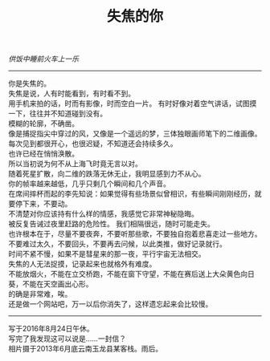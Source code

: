 ﻿---
layout: post
title:  "失焦的你"
categories: blog
description: 供饭中睡前火车上消遣的第5篇文字
image: flower.jpg
---

 
 *供饭中睡前火车上一乐*
 


--- 


你是失焦的。      
失焦是说，人有时能看到，有时看不到。        
用手机来拍的话，时而有影像，时而空白一片。
有时好像对着空气讲话，试图摸一下，往往并不知道碰到没有。      
模糊的轮廓，不确凿。     
像是捕捉指尖中穿过的风，又像是一个遥远的梦，三体独眼画师笔下的二维画像。      
每次见到都很开心，也很迟疑，不知道还会持续多久。     
也许已经在悄悄涣散。    
所以当初说为何不从上海飞时竟无言以对。       
随着死星扩散，向二维的跌落无休无止，我明显感到力不从心。            
你的帧率越来越低，几乎只剩几个瞬间和几个声音。           
在席间摔杯而起的李先知说：如果觉得有些场景似曾相识，有些瞬间刚刚经历，就要停下来，不要动。         
不清楚对你应该持有什么样的情感，我感觉它非常神秘隐晦。        
被反复告诫过夜里赶路的危险性。 
我们相隔很远，随时可能走失。          
也许根本在于，尽量不要夜奔，不要听那些歌，不要独自抱着悲喜走过一些地方。            
不要难过太久，不要回头，不要再去问候，以此类推，做好记录就行。            
时间不紧不慢，如果不是彗星来的那一夜，平行宇宙无法相交。                      
失焦的人无法捉摸，记录起来也就格外有难度。                     
不能放烟火，不能在立交桥跑，不能在窗下守望，不能在赛后送上大朵黄色向日葵，不能在天空画出心形。              
的确是非常难，唉。             
还是做一个网站吧，万一以后你消失了，这样遗忘起来会比较慢。               





---
写于2016年8月24日午休。          
写完了我发现这可以说是……一封信？       
相片摄于2013年6月底云南玉龙县某客栈。雨后。
